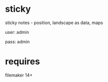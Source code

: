 # sticky
sticky notes - position, landscape as data, maps

user: admin

pass: admin

# requires

filemaker 14+
